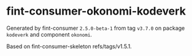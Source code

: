 # fint-consumer-okonomi-kodeverk

Generated by fint-consumer `2.5.0-beta-1` from tag `v3.7.0` on package `kodeverk` and component `okonomi`.

Based on fint-consumer-skeleton refs/tags/v1.5.1.
